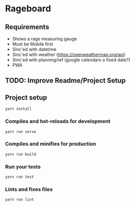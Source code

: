 # Rageboard

## Requirements
+ Shows a rage measuring gauge
+ Must be Mobile first
+ Sinc'ed with datetime
+ Sinc'ed with weather (https://openweathermap.org/api)
+ Sinc'ed with planning/ref (google calendars o fixed date?)
+ PWA

## TODO: Improve Readme/Project Setup

## Project setup
```
yarn install
```

### Compiles and hot-reloads for development
```
yarn run serve
```

### Compiles and minifies for production
```
yarn run build
```

### Run your tests
```
yarn run test
```

### Lints and fixes files
```
yarn run lint
```
